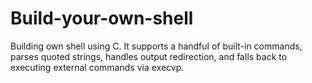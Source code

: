 # Build-your-own-shell
Building own shell using C. It supports a handful of built-in commands, parses quoted strings, handles output redirection, and falls back to executing external commands via execvp.
